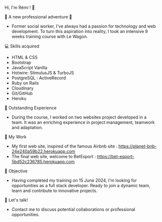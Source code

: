 Hi, I'm Rémi ! 👋

🚀 A new professional adventure 🚀
- Former social worker, I've always had a passion for technology and web development. To turn this aspiration into reality, I took an intensive 9 weeks training course with Le Wagon. 

💻 Skills acquired
- HTML & CSS
- Bootstrap
- JavaScript Vanilla
- Hotwire: StimulusJS & TurboJS
- PostgreSQL : ActiveRecord
- Ruby on Rails
- Cloudinary
- Git/GitHub
- Heroku

🌟 Outstanding Experience
- During the course, I worked on two websites project developed in a team. It was an enriching experience in project management, teamwork and adaptation.

🔧 My Work
- My first web site, inspired of the famous Airbnb site : https://planet-bnb-24e240a59b22.herokuapp.com
- The final web site, welcome to BetEsport : https://bet-esport-5bd52c236785.herokuapp.com

🎯 Objective
- Having completed my training on 15 June 2024, I'm looking for opportunities as a full stack developer. Ready to join a dynamic team, learn and contribute to innovative projects.

🤝 Let's talk!
- Contact me to discuss potential collaborations or professional opportunities.
